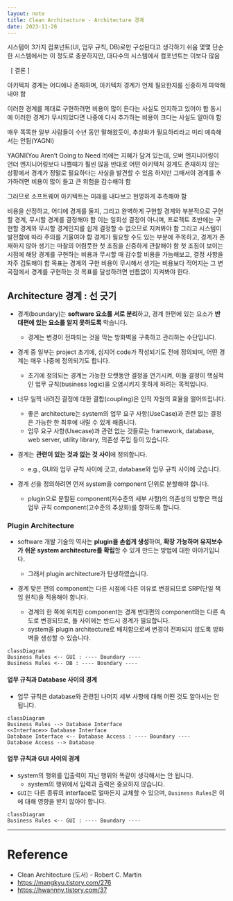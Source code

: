 ```yaml
---
layout: note
title: Clean Architecture - Architecture 경계
date: 2023-11-28
---
```






시스템이 3가지 컴포넌트(UI, 업무 규칙, DB)로만 구성된다고 생각하기 쉬움
몇몇 단순한 시스템에서는 이 정도로 충분하지만, 대다수의 시스템에서 컴포넌트는 이보다 많음

 
[ 결론 ]

아키텍처 경계는 어디에나 존재하며, 아키텍처 경계가 언제 필요한지를 신중하게 파악해내야 함

이러한 경계를 제대로 구현하려면 비용이 많이 든다는 사실도 인지하고 있어야 함
동시에 이러한 경계가 무시되었다면 나중에 다시 추가하는 비용이 크다는 사실도 알아야 함


매우 똑똑한 일부 사람들이 수년 동안 말해왔듯이, 추상화가 필요하리라고 미리 예측해서는 안됨(YAGNI)

YAGNI(You Aren’t Going to Need It)에는 지혜가 담겨 있는데, 오버 엔지니어링이 언더 엔지니어링보다 나쁠때가 훨씬 많음
반대로 어떤 아키텍처 경계도 존재하지 않는 상황에서 경계가 정말로 필요하다는 사실을 발견할 수 있음
하지만 그때서야 경계를 추가하려면 비용이 많이 들고 큰 위험을 감수해야 함


그러므로 소프트웨어 아키텍트는 미래를 내다보고 현명하게 추측해야 함

비용을 산정하고, 어디에 경계를 둘지, 그리고 완벽하게 구현할 경계와 부분적으로 구현할 경계, 무시할 경계를 결정해야 함
이는 일회성 결정이 아니며, 프로젝트 초반에는 구현할 경계와 무시할 경계인지를 쉽게 결정할 수 없으므로 지켜봐야 함
그리고 시스템이 발전함에 따라 주의를 기울여야 함
경계가 필요할 수도 있는 부분에 주목하고, 경계가 존재하지 않아 생기는 마찰의 어렴풋한 첫 조짐을 신중하게 관찰해야 함
첫 조짐이 보이는 시점에 해당 경계를 구현하는 비용과 무시할 때 감수할 비용을 가늠해보고, 결정 사항을 자주 검토해야 함
목표는 경계의 구현 비용이 무시해서 생기는 비용보다 적어지는 그 변곡점에서 경계를 구현하는 것
목표를 달성하려면 빈틈없이 지켜봐야 한다.



## Architecture 경계 : 선 긋기

- 경계(boundary)는 **software 요소를 서로 분리**하고, 경계 한편에 있는 요소가 **반대편에 있는 요소를 알지 못하도록** 막습니다.
    - 경계는 변경이 전파되는 것을 막는 방화벽을 구축하고 관리하는 수단입니다.

- 경계 중 일부는 project 초기에, 심지어 code가 작성되기도 전에 정의되며, 어떤 경계는 매우 나중에 정의되기도 합니다.
    - 초기에 정의되는 경계는 가능한 오랫동안 결정을 연기시켜, 이들 결정이 핵심적인 업무 규칙(business logic)을 오염시키지 못하게 하려는 목적입니다.

- 너무 일찍 내려진 결정에 대한 결합(coupling)은 인적 자원의 효율을 떨어뜨립니다.
    - 좋은 architecture는 system의 업무 요구 사항(UseCase)과 관련 없는 결정은 가능한 한 최후에 내릴 수 있게 해줍니다.
    - 업무 요구 사항(Usecase)과 관련 없는 것들로는 framework, database, web server, utility library, 의존성 주입 등이 있습니다.

- 경계는 **관련이 있는 것과 없는 것 사이**에 정의합니다.
    - e.g., GUI와 업무 규칙 사이에 긋고, database와 업무 규칙 사이에 긋습니다.

- 경계 선을 정의하려면 먼저 system을 component 단위로 분할해야 합니다.
    - plugin으로 분할된 component(저수준의 세부 사항)의 의존성의 방향은 핵심 업무 규칙 component(고수준의 추상화)를 향하도록 합니다.


### Plugin Architecture

- software 개발 기술의 역사는 **plugin을 손쉽게 생성**하여, **확장 가능하며 유지보수가 쉬운 system architecture를 확립**할 수 있게 만드는 방법에 대한 이야기입니다.
    - 그래서 plugin architecture가 탄생하였습니다.

- 경계 맞은 편의 component는 다른 시점에 다른 이유로 변경되므로 SRP(단일 책임 원칙)을 적용해야 합니다.
    - 경계의 한 쪽에 위치한 component는 경계 반대편의 component와는 다른 속도로 변경되므로, 둘 사이에는 반드시 경계가 필요합니다.
    - system을 plugin architecture로 배치함으로써 변경이 전파되지 않도록 방화벽을 생성할 수 있습니다.

```mermaid
classDiagram
Business Rules <-- GUI : ---- Boundary ----
Business Rules <-- DB : ---- Boundary ----
```

#### 업무 규칙과 Database 사이의 경계

- 업무 규칙은 database와 관련된 나머지 세부 사항에 대해 어떤 것도 알아서는 안 됩니다.

```mermaid
classDiagram
Business Rules --> Database Interface
<<Interface>> Database Interface
Database Interface <-- Database Access : ---- Boundary ----
Database Access --> Database
```

#### 업무 규칙과 GUI 사이의 경계

- system의 행위를 입출력이 지닌 행위와 똑같이 생각해서는 안 됩니다.
    - system의 행위에서 입력과 출력은 중요하지 않습니다.
- `GUI`는 다른 종류의 interface로 얼마든지 교체할 수 있으며, `Business Rules`은 이에 대해 영향을 받지 않아야 합니다.

```mermaid
classDiagram
Business Rules <-- GUI : ---- Boundary ----
```




---




# Reference

- Clean Architecture (도서) - Robert C. Martin
- <https://mangkyu.tistory.com/276>
- <https://hwannny.tistory.com/37>
